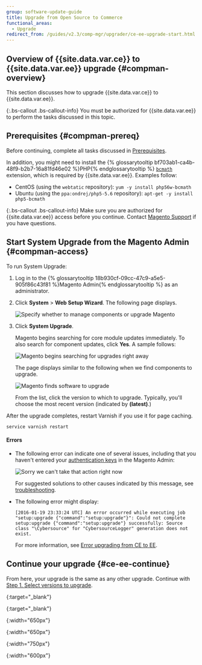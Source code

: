 ```yaml
---
group: software-update-guide
title: Upgrade from Open Source to Commerce
functional_areas:
  - Upgrade
redirect_from: /guides/v2.3/comp-mgr/upgrader/ce-ee-upgrade-start.html
---
```


## Overview of {{site.data.var.ce}} to {{site.data.var.ee}} upgrade {#compman-overview}

This section discusses how to upgrade {{site.data.var.ce}} to {{site.data.var.ee}}.

{:.bs-callout .bs-callout-info}
You must be authorized for {{site.data.var.ee}} to perform the tasks discussed in this topic.

## Prerequisites {#compman-prereq}

Before continuing, complete all tasks discussed in [Prerequisites].

In addition, you might need to install the {% glossarytooltip bf703ab1-ca4b-48f9-b2b7-16a81fd46e02 %}PHP{% endglossarytooltip %} [`bcmath`] extension, which is required by {{site.data.var.ee}}. Examples follow:

* CentOS (using the `webtatic` repository): `yum -y install php56w-bcmath`
* Ubuntu (using the `ppa:ondrej/php5-5.6` repository): `apt-get -y install php5-bcmath`

{:.bs-callout .bs-callout-info}
Make sure you are authorized for {{site.data.var.ee}} access before you continue. Contact [Magento Support](http://support.magentocommerce.com) if you have questions.

## Start System Upgrade from the Magento Admin {#compman-access}

To run System Upgrade:

1. Log in to the {% glossarytooltip 18b930cf-09cc-47c9-a5e5-905f86c43f81 %}Magento Admin{% endglossarytooltip %} as an administrator.
2. Click **System** > **Web Setup Wizard**.
   The following page displays.

   ![Specify whether to manage components or upgrade Magento]

3. Click **System Upgrade**.

   Magento begins searching for core module updates immediately. To also search for component updates, click **Yes**. A sample follows:

   ![Magento begins searching for upgrades right away]

   The page displays similar to the following when we find components to upgrade.

   ![Magento finds software to upgrade]

      From the list, click the version to which to upgrade. Typically, you'll choose the most recent version (indicated by **(latest)**.)

After the upgrade completes, restart Varnish if you use it for page caching.

```
service varnish restart
```

#### Errors

* The following error can indicate one of several issues, including that you haven't entered your [authentication keys] in the Magento Admin:

  ![Sorry we can't take that action right now]

  For suggested solutions to other causes indicated by this message, see [troubleshooting].

* The following error might display:

  ```
  [2016-01-19 23:33:24 UTC] An error occurred while executing job
  "setup:upgrade {"command":"setup:upgrade"}": Could not complete
  setup:upgrade {"command":"setup:upgrade"} successfully: Source
  class "\Cybersource" for "CybersourceLogger" generation does not exist.
  ```

  For more information, see [Error upgrading from CE to EE].

## Continue your upgrade {#ce-ee-continue}

From here, your upgrade is the same as any other upgrade. Continue with [Step 1. Select versions to upgrade].

<!-- Link Definitions -->

[prerequisites]: {{page.baseurl}}/system-update-upgrade/prerequisites.html

[`bcmath`]: http://php.net/manual/en/book.bc.php

{:target="\_blank"}

[magento support]: http://support.magentocommerce.com

{:target="\_blank"}

[authentication keys]: {{page.baseurl}}/install/getting-started/magento-authentication-keys.html

[troubleshooting]: {{page.baseurl}}/system-update-upgrade/troubleshoot/sorry.html

[error upgrading from ce to ee]: {{page.baseurl}}/system-update-upgrade/troubleshoot/ce-ee-upgrade.html

[step 1. select versions to upgrade]: {{page.baseurl}}/system-update-upgrade/product/version-select.html

<!-- Image Definitions -->

[specify whether to manage components or upgrade magento]: {{site.baseurl}}/static/images/cman_upgr_initial.png

{:width="650px"}

[magento begins searching for upgrades right away]: {{site.baseurl}}/static/images/upgr_initial-pg.png

{:width="650px"}

[magento finds software to upgrade]: {{site.baseurl}}/static/images/upgr-ee-version-list.png

{:width="750px"}

[sorry we can't take that action right now]: {{site.baseurl}}/static/images/upgr-sorry.png

{:width="600px"}

